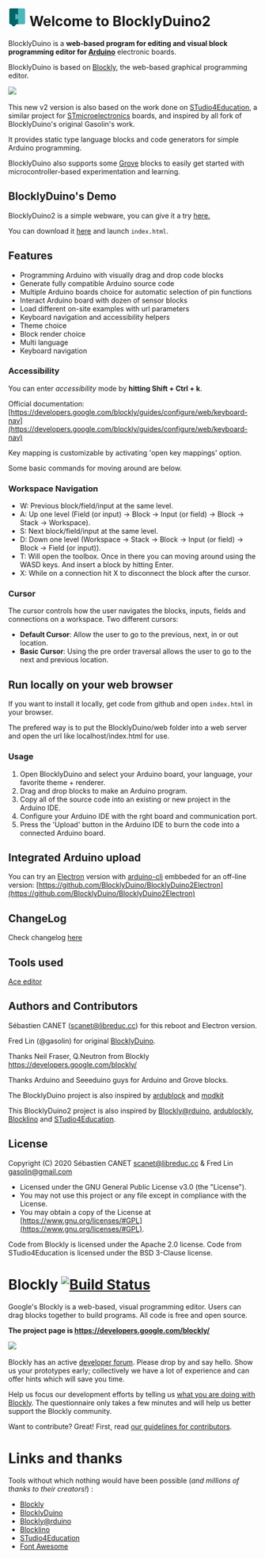 # ![enter image description here](https://raw.githubusercontent.com/BlocklyDuino/BlocklyDuino2Electron/master/src/app.png) Welcome to BlocklyDuino2

BlocklyDuino is a **web-based program for editing and visual block programming editor for [Arduino](http://www.arduino.cc/)** electronic boards.

BlocklyDuino is based on [Blockly](https://developers.google.com/blockly/), the web-based graphical programming editor.

![](https://raw.githubusercontent.com/BlocklyDuino/BlocklyDuino-v2/master/blocklyduino/media/logo_built_on.png)

This new v2 version is also based on the work done on [STudio4Education](https://github.com/A-S-T-U-C-E/STudio4Education), a similar project for [STmicroelectronics](https://www.st.com/) boards, and inspired by all fork of BlocklyDuino's original Gasolin's work.

It provides static type language blocks and code generators for simple Arduino programming.

BlocklyDuino also supports some [Grove](https://wiki.seeedstudio.com/Grove_System/) blocks to easily get started with microcontroller-based experimentation and learning.

## BlocklyDuino's Demo

BlocklyDuino2 is a simple webware, you can give it a try [here.](https://blocklyduino.github.io/BlocklyDuino-v2/)

You can download it [here](https://github.com/BlocklyDuino/BlocklyDuino-v2) and launch `index.html`.

## Features

* Programming Arduino with visually drag and drop code blocks
* Generate fully compatible Arduino source code
* Multiple Arduino boards choice for automatic selection of pin functions
* Interact Arduino board with dozen of sensor blocks
* Load different on-site examples with url parameters
* Keyboard navigation and accessibility helpers
* Theme choice
* Block render choice
* Multi language
* Keyboard navigation

### Accessibility

You can enter _accessibility_ mode by **hitting Shift + Ctrl + k**.

Official documentation: [https://developers.google.com/blockly/guides/configure/web/keyboard-nav](https://developers.google.com/blockly/guides/configure/web/keyboard-nav)

Key mapping is customizable by activating 'open key mappings' option.

Some basic commands for moving around are below.  


### Workspace Navigation

-   W: Previous block/field/input at the same level.
-   A: Up one level (Field (or input) -> Block -> Input (or field) -> Block -> Stack -> Workspace).
-   S: Next block/field/input at the same level.
-   D: Down one level (Workspace -> Stack -> Block -> Input (or field) -> Block -> Field (or input)).
-   T: Will open the toolbox. Once in there you can moving around using the WASD keys. And insert a block by hitting Enter.
-   X: While on a connection hit X to disconnect the block after the cursor.

### Cursor 
The cursor controls how the user navigates the blocks, inputs, fields and connections on a workspace. Two different cursors:  

-   **Default Cursor**: Allow the user to go to the previous, next, in or out location.
-   **Basic Cursor**: Using the pre order traversal allows the user to go to the next and previous location.


## Run locally on your web browser

If you want to install it locally, get code from github and open `index.html` in your browser.

The prefered way is to put the BlocklyDuino/web folder into a web server and open the url like localhost/index.html for use.

### Usage

1. Open BlocklyDuino and select your Arduino board, your language, your favorite theme + renderer.
2. Drag and drop blocks to make an Arduino program.
3. Copy all of the source code into an existing or new project in the Arduino IDE.
4. Configure your Arduino IDE with the rght board and communication port.
5. Press the 'Upload' button in the Arduino IDE to burn the code into a connected Arduino board.

## Integrated Arduino upload

You can try an [Electron](https://www.electronjs.org/) version with [arduino-cli](https://github.com/arduino/arduino-cli) embbeded for an off-line version: [https://github.com/BlocklyDuino/BlocklyDuino2Electron](https://github.com/BlocklyDuino/BlocklyDuino2Electron)

## ChangeLog

Check changelog [here](https://github.com/BlocklyDuino/BlocklyDuino-v2/blob/master/CHANGELOG.txt)

## Tools used

[Ace editor](https://ace.c9.io/)


## Authors and Contributors

Sébastien CANET ([scanet@libreduc.cc](scanet@libreduc.cc)) for this reboot and Electron version.

Fred Lin (@gasolin) for original [BlocklyDuino](https://github.com/BlocklyDuino/BlocklyDuino).

Thanks Neil Fraser, Q.Neutron from Blockly https://developers.google.com/blockly/

Thanks Arduino and Seeeduino guys for Arduino and Grove blocks.

The BlocklyDuino project is also inspired by [ardublock](https://github.com/taweili/ardublock) and [modkit](http://www.modk.it/)

This BlocklyDuino2 project is also inspired by [Blockly@rduino](https://github.com/technologiescollege/Blockly-at-rduino),  [ardublockly](https://github.com/carlosperate/ardublockly), [Blocklino](https://github.com/fontainejp/blocklino) and [STudio4Education](https://github.com/A-S-T-U-C-E/STudio4Education).


## License

Copyright (C) 2020 Sébastien CANET scanet@libreduc.cc & Fred Lin gasolin@gmail.com
-   Licensed under the GNU General Public License v3.0 (the "License").
-   You may not use this project or any file except in compliance with the License.
-   You may obtain a copy of the License at [https://www.gnu.org/licenses/#GPL](https://www.gnu.org/licenses/#GPL).

Code from Blockly is licensed under the Apache 2.0 license.
Code from STudio4Education is licensed under the BSD 3-Clause license.


# Blockly [![Build Status]( https://travis-ci.org/google/blockly.svg?branch=master)](https://travis-ci.org/google/blockly)


Google's Blockly is a web-based, visual programming editor.  Users can drag blocks together to build programs.  All code is free and open source.

**The project page is https://developers.google.com/blockly/**

![](https://camo.githubusercontent.com/2b4c453a05d72a3201ad8cbfed77cb3d37fbb462/68747470733a2f2f646576656c6f706572732e676f6f676c652e636f6d2f626c6f636b6c792f696d616765732f73616d706c652e706e67)

Blockly has an active [developer forum](https://groups.google.com/forum/#!forum/blockly). Please drop by and say hello. Show us your prototypes early; collectively we have a lot of experience and can offer hints which will save you time.

Help us focus our development efforts by telling us [what you are doing with Blockly](https://developers.google.com/blockly/registration). The questionnaire only takes
a few minutes and will help us better support the Blockly community.

Want to contribute? Great! First, read [our guidelines for contributors](https://developers.google.com/blockly/guides/modify/contributing).


# Links and thanks

Tools without which nothing would have been possible (*and millions of thanks to their creators!*) :

- [Blockly](https://developers.google.com/blockly)
- [BlocklyDuino](https://github.com/BlocklyDuino/BlocklyDuino)
- [Blockly@rduino](https://github.com/technologiescollege/Blockly-at-rduino)
- [Blocklino](https://github.com/fontainejp/blocklino)
- [STudio4Education](https://github.com/A-S-T-U-C-E/STudio4Education)
- [Font Awesome](http://fontawesome.io)